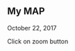 



## My MAP

October 22, 2017

Click on zoom button
<!--html_preserve--><div id="htmlwidget-960024e8a06de95cb3ef" style="width:672px;height:480px;" class="leaflet html-widget"></div>
<script type="application/json" data-for="htmlwidget-960024e8a06de95cb3ef">{"x":{"options":{"crs":{"crsClass":"L.CRS.EPSG3857","code":null,"proj4def":null,"projectedBounds":null,"options":{}}},"calls":[{"method":"addTiles","args":["//{s}.tile.openstreetmap.org/{z}/{x}/{y}.png",null,null,{"minZoom":0,"maxZoom":18,"maxNativeZoom":null,"tileSize":256,"subdomains":"abc","errorTileUrl":"","tms":false,"continuousWorld":false,"noWrap":false,"zoomOffset":0,"zoomReverse":false,"opacity":1,"zIndex":null,"unloadInvisibleTiles":null,"updateWhenIdle":null,"detectRetina":false,"reuseTiles":false,"attribution":"&copy; <a href=\"http://openstreetmap.org\">OpenStreetMap<\/a> contributors, <a href=\"http://creativecommons.org/licenses/by-sa/2.0/\">CC-BY-SA<\/a>"}]},{"method":"addMarkers","args":[55.773496,37.586678,null,null,null,{"clickable":true,"draggable":false,"keyboard":true,"title":"","alt":"","zIndexOffset":0,"opacity":1,"riseOnHover":false,"riseOffset":250},"My favourite burger place",null,null,null,null,null,null]}],"limits":{"lat":[55.773496,55.773496],"lng":[37.586678,37.586678]}},"evals":[],"jsHooks":[]}</script><!--/html_preserve-->


